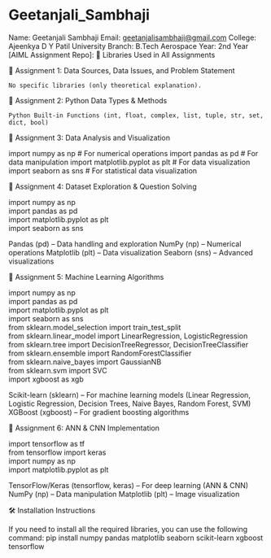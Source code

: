 # Geetanjali_Sambhaji
Name: Geetanjali Sambhaji
Email: geetanjalisambhaji@gmail.com
College: Ajeenkya D Y Patil University
Branch: B.Tech Aerospace
Year: 2nd Year
[AIML Assignment Repo]:
📌 Libraries Used in All Assignments

📁 Assignment 1: Data Sources, Data Issues, and Problem Statement

    No specific libraries (only theoretical explanation).

📁 Assignment 2: Python Data Types & Methods

    Python Built-in Functions (int, float, complex, list, tuple, str, set, dict, bool)

📁 Assignment 3: Data Analysis and Visualization

import numpy as np  # For numerical operations
import pandas as pd  # For data manipulation
import matplotlib.pyplot as plt  # For data visualization
import seaborn as sns  # For statistical data visualization

📁 Assignment 4: Dataset Exploration & Question Solving

import numpy as np  
import pandas as pd  
import matplotlib.pyplot as plt  
import seaborn as sns  

Pandas (pd) – Data handling and exploration
NumPy (np) – Numerical operations
Matplotlib (plt) – Data visualization
Seaborn (sns) – Advanced visualizations

📁 Assignment 5: Machine Learning Algorithms

import numpy as np  
import pandas as pd  
import matplotlib.pyplot as plt  
import seaborn as sns  
from sklearn.model_selection import train_test_split  
from sklearn.linear_model import LinearRegression, LogisticRegression  
from sklearn.tree import DecisionTreeRegressor, DecisionTreeClassifier  
from sklearn.ensemble import RandomForestClassifier  
from sklearn.naive_bayes import GaussianNB  
from sklearn.svm import SVC  
import xgboost as xgb  

Scikit-learn (sklearn) – For machine learning models (Linear Regression, Logistic Regression, Decision Trees, Naive Bayes, Random Forest, SVM)
XGBoost (xgboost) – For gradient boosting algorithms

📁 Assignment 6: ANN & CNN Implementation

import tensorflow as tf  
from tensorflow import keras  
import numpy as np  
import matplotlib.pyplot as plt  

TensorFlow/Keras (tensorflow, keras) – For deep learning (ANN & CNN)
NumPy (np) – Data manipulation
Matplotlib (plt) – Image visualization

🛠 Installation Instructions

If you need to install all the required libraries, you can use the following command:
pip install numpy pandas matplotlib seaborn scikit-learn xgboost tensorflow
